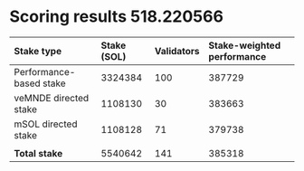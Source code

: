 # Scoring results 518.220566

| Stake type              | Stake (SOL) | Validators | Stake-weighted performance |
|:------------------------|:------------|:-----------|:---------------------------|
| Performance-based stake | 3324384     | 100        | 387729                     |
| veMNDE directed stake   | 1108130     | 30         | 383663                     |
| mSOL directed stake     | 1108128     | 71         | 379738                     |
|                         |             |            |                            |
| **Total stake**         | 5540642     | 141        | 385318                     |
